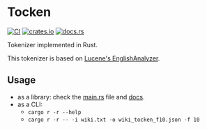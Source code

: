# Tocken

[![CI](https://github.com/kemingy/tocken/actions/workflows/check.yml/badge.svg)](https://github.com/kemingy/tocken/actions/workflows/check.yml)
[![crates.io](https://img.shields.io/crates/v/tocken.svg)](https://crates.io/crates/tocken)
[![docs.rs](https://docs.rs/tocken/badge.svg)](https://docs.rs/tocken)

Tokenizer implemented in Rust.

This tokenizer is based on [Lucene's EnglishAnalyzer](https://github.com/apache/lucene/blob/525b963be076fe8c58dd1162f083b6a9911e4efd/lucene/analysis/common/src/java/org/apache/lucene/analysis/en/EnglishAnalyzer.java#L37).

## Usage

- as a library: check the [main.rs](./src/main.rs) file and [docs](https://docs.rs/tocken).
- as a CLI:
  - `cargo r -r --help`
  - `cargo r -r -- -i wiki.txt -o wiki_tocken_f10.json -f 10`
